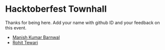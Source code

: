 # Hacktoberfest Townhall

Thanks for being here. Add your name with github ID and your feedback on this event.

- [Manish Kumar Barnwal](https://github.com/imanishbarnwal)
- [Rohit Tewari](https://github.com/rtewari056)
